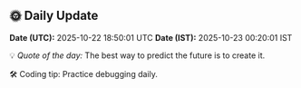 ## 🌞 Daily Update

**Date (UTC):** 2025-10-22 18:50:01 UTC
**Date (IST):** 2025-10-23 00:20:01 IST

💡 *Quote of the day:* The best way to predict the future is to create it.

🛠️ Coding tip: Practice debugging daily.
